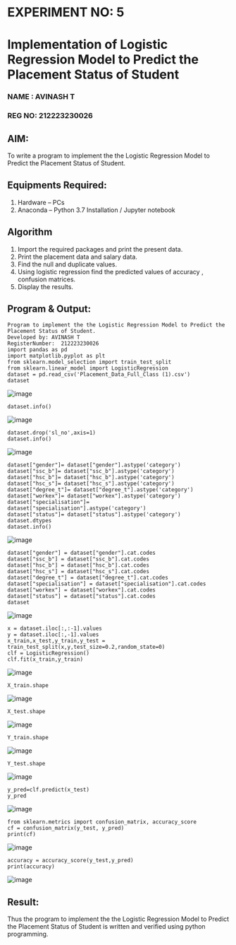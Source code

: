 # EXPERIMENT NO: 5
# Implementation of Logistic Regression Model to Predict the Placement Status of Student
### NAME : AVINASH T
### REG NO: 212223230026
## AIM:
To write a program to implement the the Logistic Regression Model to Predict the Placement Status of Student.
## Equipments Required:
1. Hardware – PCs
2. Anaconda – Python 3.7 Installation / Jupyter notebook
## Algorithm
1. Import the required packages and print the present data.
2. Print the placement data and salary data.
3. Find the null and duplicate values. 
4. Using logistic regression find the predicted values of accuracy , confusion matrices.
5. Display the results.

## Program & Output:
```
Program to implement the the Logistic Regression Model to Predict the Placement Status of Student.
Developed by: AVINASH T
RegisterNumber:  212223230026
import pandas as pd
import matplotlib.pyplot as plt
from sklearn.model_selection import train_test_split
from sklearn.linear_model import LogisticRegression
dataset = pd.read_csv('Placement_Data_Full_Class (1).csv')
dataset
```
![image](https://github.com/user-attachments/assets/bddcac13-8d1b-4923-b675-b2bb8f6367f5)
```
dataset.info()
```
![image](https://github.com/user-attachments/assets/7150dcc0-3327-4e53-a277-abeaa862a81e)
```
dataset.drop('sl_no',axis=1)
dataset.info()
```
![image](https://github.com/user-attachments/assets/b15ee8f8-6797-4c94-8d2e-70e9eb421ab4)
```
dataset["gender"]= dataset["gender"].astype('category')
dataset["ssc_b"]= dataset["ssc_b"].astype('category')
dataset["hsc_b"]= dataset["hsc_b"].astype('category')
dataset["hsc_s"]= dataset["hsc_s"].astype('category')
dataset["degree_t"]= dataset["degree_t"].astype('category')
dataset["workex"]= dataset["workex"].astype('category')
dataset["specialisation"]= dataset["specialisation"].astype('category')
dataset["status"]= dataset["status"].astype('category')
dataset.dtypes
dataset.info()
```
![image](https://github.com/user-attachments/assets/0083473d-e62b-4ccb-81cd-418f172f0616)
```
dataset["gender"] = dataset["gender"].cat.codes
dataset["ssc_b"] = dataset["ssc_b"].cat.codes
dataset["hsc_b"] = dataset["hsc_b"].cat.codes
dataset["hsc_s"] = dataset["hsc_s"].cat.codes
dataset["degree_t"] = dataset["degree_t"].cat.codes
dataset["specialisation"] = dataset["specialisation"].cat.codes
dataset["workex"] = dataset["workex"].cat.codes
dataset["status"] = dataset["status"].cat.codes
dataset
```
![image](https://github.com/user-attachments/assets/9d0b9898-f33d-4e8e-97bb-8e94b8691e1b)
```
x = dataset.iloc[:,:-1].values
y = dataset.iloc[:,-1].values
x_train,x_test,y_train,y_test = train_test_split(x,y,test_size=0.2,random_state=0)
clf = LogisticRegression()
clf.fit(x_train,y_train)
```
![image](https://github.com/user-attachments/assets/9ab35a66-d742-4b6d-a435-a7ba5cc90284)
```
X_train.shape
```
![image](https://github.com/user-attachments/assets/eda27cef-2538-4d4c-b840-9610a844d420)
```
X_test.shape
```
![image](https://github.com/user-attachments/assets/211c7b2c-d35e-4927-9722-f9f1fa22bd21)
```
Y_train.shape
```
![image](https://github.com/user-attachments/assets/a8ae771e-b9c1-469c-9b1a-ac75e91f1878)
```
Y_test.shape
```
![image](https://github.com/user-attachments/assets/ccfbd911-c0cf-4d25-90b0-0cfc0bf6e4fd)
```
y_pred=clf.predict(x_test)
y_pred
```
![image](https://github.com/user-attachments/assets/b6b27f37-2df4-4d8d-b245-b43334a36562)
```
from sklearn.metrics import confusion_matrix, accuracy_score
cf = confusion_matrix(y_test, y_pred)
print(cf)
```
![image](https://github.com/user-attachments/assets/990e0084-8827-495f-b8bd-bd532714a250)
```
accuracy = accuracy_score(y_test,y_pred)
print(accuracy)
```
![image](https://github.com/user-attachments/assets/9e67e70b-e9fe-416e-9c4a-9889f08e0b81)

## Result:
Thus the program to implement the the Logistic Regression Model to Predict the Placement Status of Student is written and verified using python programming.
